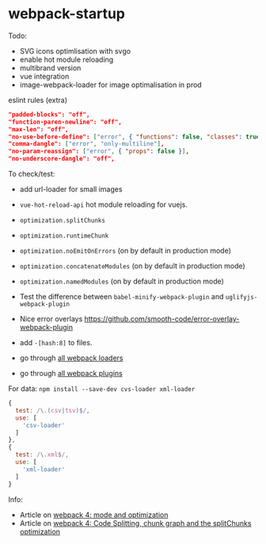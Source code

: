 # webpack-startup

Todo:
- SVG icons optimlisation with svgo
- enable hot module reloading
- multibrand version
- vue integration
- image-webpack-loader for image optimalisation in prod

eslint rules (extra)
````json
"padded-blocks": "off",
"function-paren-newline": "off",
"max-len": "off",
"no-use-before-define": ["error", { "functions": false, "classes": true }],
"comma-dangle": ["error", "only-multiline"],
"no-param-reassign": ["error", { "props": false }],
"no-underscore-dangle": "off",
````

To check/test:
- add url-loader for small images
- `vue-hot-reload-api` hot module reloading for vuejs.
- `optimization.splitChunks`
- `optimization.runtimeChunk`
- `optimization.noEmitOnErrors` (on by default in production mode)
- `optimization.concatenateModules` (on by default in production mode)
- `optimization.namedModules` (on by default in production mode)
- Test the difference between `babel-minify-webpack-plugin` and `uglifyjs-webpack-plugin`
- Nice error overlays https://github.com/smooth-code/error-overlay-webpack-plugin
- add `-[hash:8]` to files.


- go through [all webpack loaders](https://webpack.js.org/loaders/)
- go through [all webpack plugins](https://webpack.js.org/plugins/)


For data:
`npm install --save-dev cvs-loader xml-loader`
````javascript
{
  test: /\.(csv|tsv)$/,
  use: [
    'csv-loader'
  ]
},
{
  test: /\.xml$/,
  use: [
    'xml-loader'
  ]
}
````

Info:
- Article on [webpack 4: mode and optimization](https://medium.com/webpack/webpack-4-mode-and-optimization-5423a6bc597a)
- Article on [webpack 4: Code Splitting, chunk graph and the splitChunks optimization](https://medium.com/webpack/webpack-4-code-splitting-chunk-graph-and-the-splitchunks-optimization-be739a861366)
